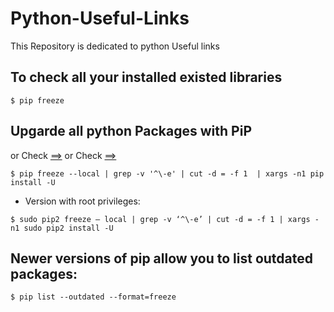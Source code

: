 # Python-Useful-Links
This Repository is dedicated to python Useful links
## To check all your installed existed libraries 
```console
$ pip freeze
```
## Upgarde all python Packages with PiP 
 or Check [==>](https://stackoverflow.com/questions/2720014/upgrading-all-packages-with-pip)
 or Check [==>](https://hackernoon.com/a-pip-hack-to-upgrade-all-your-python-packages-492658c49681)
```console
$ pip freeze --local | grep -v '^\-e' | cut -d = -f 1  | xargs -n1 pip install -U
```
* Version with root privileges:
```console
$ sudo pip2 freeze — local | grep -v ‘^\-e’ | cut -d = -f 1 | xargs -n1 sudo pip2 install -U
```
## Newer versions of pip allow you to list outdated packages:
```console
$ pip list --outdated --format=freeze
```
